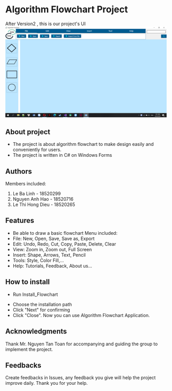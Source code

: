 # Algorithm Flowchart Project

After Version2 , this is our project's UI 
![UiVer2](/demoUIVer3.jpg)

## About project
- The project is about algorithm flowchart to make design easily and conveniently for users. 
- The project is written in C# on Windows Forms
 
## Authors
Members included:
1. Le Ba Linh - 18520299
2. Nguyen Anh Hao - 18520716
3. Le Thi Hong Dieu - 18520265

## Features
+ Be able to draw a basic flowchart
Menu included:
+ File: New, Open, Save, Save as, Export
+ Edit: Undo, Redo, Cut, Copy, Paste, Delete, Clear
+ View: Zoom in, Zoom out, Full Screen
+ Insert: Shape, Arrows, Text, Pencil 
+ Tools: Style, Color Fill,...
+ Help: Tutorials, Feedback, About us...

## How to install
+ Run Install_Flowchart
- Choose the installation path
- Click "Next" for confirming
- Click "Close". Now you can use Algorithm Flowchart Application.

## Acknowledgments
Thank Mr. Nguyen Tan Toan for accompanying and guiding the group to implement the project.

## Feedbacks
Create feedbacks in Issues, any feedback you give will help the project improve daily. Thank you for your help.


